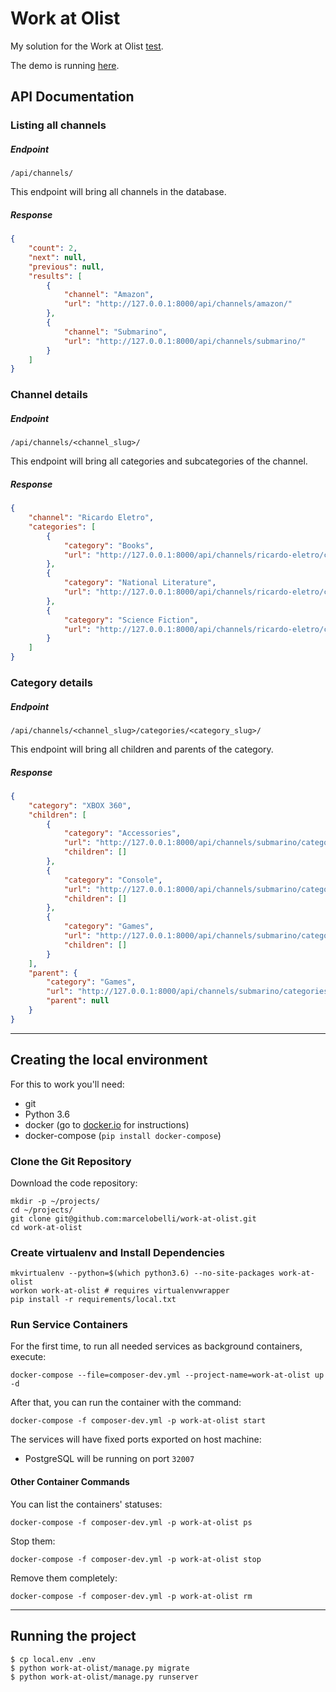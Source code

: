 # Work at Olist

My solution for the Work at Olist [test](https://github.com/olist/work-at-olist).

The demo is running [here](https://mbelli-wants-to-work-at-olist.herokuapp.com).

## API Documentation

### Listing all channels
##### Endpoint
~~~~
/api/channels/
~~~~
This endpoint will bring all channels in the database.
##### Response
~~~~json
{
    "count": 2,
    "next": null,
    "previous": null,
    "results": [
        {
            "channel": "Amazon",
            "url": "http://127.0.0.1:8000/api/channels/amazon/"
        },
        {
            "channel": "Submarino",
            "url": "http://127.0.0.1:8000/api/channels/submarino/"
        }
    ]
}
~~~~

### Channel details

##### Endpoint
~~~~
/api/channels/<channel_slug>/
~~~~
This endpoint will bring all categories and subcategories of the channel.
##### Response
~~~~json
{
    "channel": "Ricardo Eletro",
    "categories": [
        {
            "category": "Books",
            "url": "http://127.0.0.1:8000/api/channels/ricardo-eletro/categories/books/"
        },
        {
            "category": "National Literature",
            "url": "http://127.0.0.1:8000/api/channels/ricardo-eletro/categories/books-national-literature/"
        },
        {
            "category": "Science Fiction",
            "url": "http://127.0.0.1:8000/api/channels/ricardo-eletro/categories/books-national-literature-science-fiction/"
        }
    ]
}
~~~~

### Category details

##### Endpoint
~~~~
/api/channels/<channel_slug>/categories/<category_slug>/
~~~~
This endpoint will bring all children and parents of the category.
##### Response
~~~~json
{
    "category": "XBOX 360",
    "children": [
        {
            "category": "Accessories",
            "url": "http://127.0.0.1:8000/api/channels/submarino/categories/games-xbox-360-accessories/",
            "children": []
        },
        {
            "category": "Console",
            "url": "http://127.0.0.1:8000/api/channels/submarino/categories/games-xbox-360-console/",
            "children": []
        },
        {
            "category": "Games",
            "url": "http://127.0.0.1:8000/api/channels/submarino/categories/games-xbox-360-games/",
            "children": []
        }
    ],
    "parent": {
        "category": "Games",
        "url": "http://127.0.0.1:8000/api/channels/submarino/categories/games/",
        "parent": null
    }
}
~~~~

___

## Creating the local environment

For this to work you'll need:

- git
- Python 3.6
- docker (go to [docker.io](https://docker.io) for instructions)
- docker-compose (`pip install docker-compose`)

### Clone the Git Repository

Download the code repository:

    mkdir -p ~/projects/
    cd ~/projects/
    git clone git@github.com:marcelobelli/work-at-olist.git
    cd work-at-olist

### Create virtualenv and Install Dependencies

    mkvirtualenv --python=$(which python3.6) --no-site-packages work-at-olist
    workon work-at-olist # requires virtualenvwrapper
    pip install -r requirements/local.txt

### Run Service Containers

For the first time, to run all needed services as background containers, execute:

    docker-compose --file=composer-dev.yml --project-name=work-at-olist up -d
    
After that, you can run the container with the command:

    docker-compose -f composer-dev.yml -p work-at-olist start

The services will have fixed ports exported on host machine:
- PostgreSQL will be running on port `32007`

#### Other Container Commands

You can list the containers' statuses:

    docker-compose -f composer-dev.yml -p work-at-olist ps

Stop them:

    docker-compose -f composer-dev.yml -p work-at-olist stop

Remove them completely:

    docker-compose -f composer-dev.yml -p work-at-olist rm

___

## Running the project

~~~~
$ cp local.env .env
$ python work-at-olist/manage.py migrate
$ python work-at-olist/manage.py runserver
~~~~